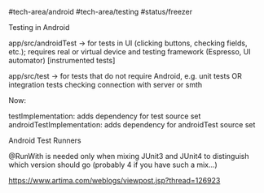 #tech-area/android 
#tech-area/testing 
#status/freezer 

Testing in Android

app/src/androidTest -> for tests in UI (clicking buttons, checking fields, etc.); requires real or virtual device and testing framework (Espresso, UI automator) [instrumented tests]

app/src/test -> for tests that do not require Android, e.g. unit tests OR integration tests checking connection with server or smth

Now:

testImplementation: adds dependency for test source set
androidTestImplementation: adds dependency for androidTest source set 

Android Test Runners

@RunWith is needed only when mixing JUnit3 and JUnit4 to distinguish which version should go (probably 4 if you have such a mix...)

https://www.artima.com/weblogs/viewpost.jsp?thread=126923



